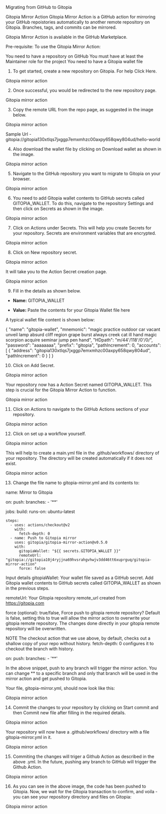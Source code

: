 Migrating from GitHub to Gitopia

Gitopia Mirror Action
Gitopia Mirror Action is a GitHub action for mirroring your GitHub repoistories automatically to another remote repository on Gitopia. Branches, tags, and commits can be mirrored.

Gitopia Mirror Action is available in the GitHub Marketplace.

Pre-requisite:
To use the Gitopia Mirror Action:

You need to have a repository on GitHub
You must have at least the Maintainer role for the project
You need to have a Gitopia wallet file

1. To get started, create a new repository on Gitopia. For help Click Here.

Gitopia mirror action



2. Once successful, you would be redirected to the new repository page.

Gitopia mirror action



3. Copy the remote URL from the repo page, as suggested in the image below.

Gitopia mirror action


Sample Url - gitopia://gitopia130xtlqs7jxggp7emxmhzc00axpy658qwy804ud/hello-world



4. Also download the wallet file by clicking on Download wallet as shown in the image.

Gitopia mirror action



5. Navigate to the GitHub repository you want to migrate to Gitopia on your browser.

Gitopia mirror action



6. You need to add Gitopia wallet contents to GitHub secrets called GITOPIA_WALLET. To do this, navigate to the repository Settings and then click on Secrets as shown in the image.

Gitopia mirror action



7. Click on Actions under Secrets. This will help you create Secrets for your repository. Secrets are environment variables that are encrypted.

Gitopia mirror action



8. Click on New repository secret.

Gitopia mirror action



It will take you to the Action Secret creation page.


Gitopia mirror action



9. Fill in the details as shown below.

- **Name:** GITOPIA_WALLET

- **Value:** Paste the contents for your Gitopia Wallet file here

A typical wallet file content is shown below:

{
  "name": "gitopia-wallet",
  "mnemonic": "magic practice outdoor car vacant unveil lamp absurd cliff region grape burst always creek cat ill hand magic scorpion acquire seminar jump pen hand",
  "HDpath": "m/44'/118'/0'/0/",
  "password": "aaaaaaaa",
  "prefix": "gitopia",
  "pathIncrement": 0,
  "accounts": [
    {
      "address": "gitopia130xtlqs7jxggp7emxmhzc00axpy658qwy804ud",
      "pathIncrement": 0
    }
  ]
}




10. Click on Add Secret.

Gitopia mirror action



Your repository now has a Action Secret named GITOPIA_WALLET. This step is crucial for the Gitopia Mirror Action to function.


Gitopia mirror action



11. Click on Actions to navigate to the GitHub Actions sections of your repository.

Gitopia mirror action



12. Click on set up a workflow yourself.

Gitopia mirror action



This will help to create a main.yml file in the .github/workflows/ directory of your repository. The directory will be created automatically if it does not exist.


Gitopia mirror action



13. Change the file name to gitopia-mirror.yml and its contents to:

name: Mirror to Gitopia

on:
  push:
    branches:
      - '**'

jobs:
  build:
    runs-on: ubuntu-latest

    steps:
      - uses: actions/checkout@v2
        with:
          fetch-depth: 0
      - name: Push to Gitopia mirror
        uses: gitopia/gitopia-mirror-action@v0.5.0
        with:
          gitopiaWallet: "${{ secrets.GITOPIA_WALLET }}"
          remoteUrl: "gitopia://gitopia10j4ryjjna69hvsrahgvhwjv3dd46tt6xuprguq/gitopia-mirror-action"
          force: false



Input details
gitopiaWallet: Your wallet file saved as a GitHub secret. Add Gitopia wallet contents to GitHub secrets called GITOPIA_WALLET as shown in the previous steps.

remoteUrl: Your Gitopia repository remote_url created from https://gitopia.com

force (optional): true/false, Force push to gitopia remote repository? Default is false, setting this to true will allow the mirror action to overwrite your gitopia remote repository. The changes done directly in your gitopia remote repository will be overwritten.

NOTE
The checkout action that we use above, by default, checks out a shallow copy of your repo without history. fetch-depth: 0 configures it to checkout the branch with history.

on:
  push:
    branches:
      - '**'


In the above snippet, push to any branch will trigger the mirror action. You can change ** to a specific branch and only that branch will be used in the mirror action and get pushed to Gitopia.



Your file, gitopia-mirror.yml, should now look like this:


Gitopia mirror action



14. Commit the changes to your repository by clicking on Start commit and then Commit new file after filling in the required details.

Gitopia mirror action



Your repository will now have a .github/workflows/ directory with a file gitopia-mirror.yml in it.


Gitopia mirror action



15. Commiting the changes will triger a Github Action as described in the above .yml. In the future, pushing any branch to GitHub will trigger the Github Action.

Gitopia mirror action



16. As you can see in the above image, the code has been pushed to Gitopia. Now, we wait for the GItopia transaction to confirm, and voila - you can see your repository directory and files on Gitopia:

Gitopia mirror action

